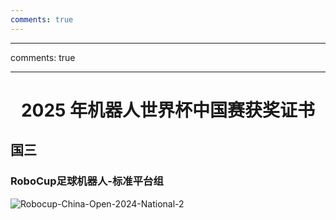 ```yaml
---
comments: true
---
```

---
comments: true

---

# <center>2025 年机器人世界杯中国赛获奖证书</center>  

## 国三

### RoboCup足球机器人-标准平台组

![Robocup-China-Open-2024-National-2](https://cdn.jsdelivr.net/gh/SDNURoboticsAILab/ImageBed@master/img/awards/Robocup-China-Open-2024-National-2.jpg)